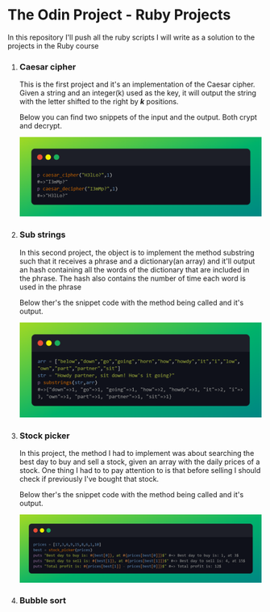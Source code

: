 # The Odin Project - Ruby Projects
In this repository I'll push all the ruby scripts I will write as a solution to the projects in the Ruby course

<ol>
<li>
  <h3>Caesar cipher</h3>
  <p>This is the first project and it's an implementation of the Caesar cipher. Given a string and an integer(k) used as the key, it will output the string with the letter shifted to the right by <b><i>k</i></b> positions.</p>
    <p>Below you can find two snippets of the input and the output. Both crypt and decrypt.</p>
  <img src="imgs/caesar_result.png">
</li>
<li>
  <h3>Sub strings</h3>
  <p>In this second project, the object is to implement the method substring such that it receives a phrase and a dictionary(an array) and it'll 
  output an hash containing all the words of the dictionary that are included in the phrase. The hash also contains the number of time each word 
    is used in the phrase</p>
  <p>Below ther's the snippet code with the method being called and it's output.</p>
  <img src="imgs/substrings_result.png">
</li>
<li>
  <h3>Stock picker</h3>
  <p>In this project, the method I had to implement was about searching the best day to buy and sell a stock, given an array with the daily prices of a stock. One thing I had to to pay attention to is that before selling I should check if previously I've bought that stock.</p>
  <p>Below ther's the snippet code with the method being called and it's output.</p>
  <img src="imgs/stock_picker_result.png">
</li>
<li>
  <h3>Bubble sort</h3>
  <p></p>
</li>
</ol>
